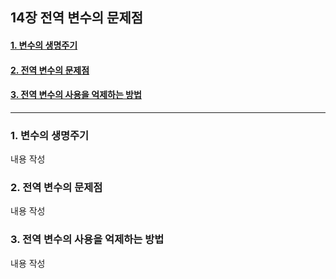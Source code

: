 ## 14장 전역 변수의 문제점

#### [1. 변수의 생명주기](#1-변수의-생명주기-1)
#### [2. 전역 변수의 문제점](#2-전역-변수의-문제점-1)
#### [3. 전역 변수의 사용을 억제하는 방법](#3-전역-변수의-사용을-억제하는-방법-1)

***

### 1. 변수의 생명주기

내용 작성

### 2. 전역 변수의 문제점

내용 작성

### 3. 전역 변수의 사용을 억제하는 방법

내용 작성

